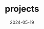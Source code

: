 ---
title: 'projects'
date: 2024-05-19
type: landing

design:
  # Section spacing
  spacing: '5rem'

# Page sections
sections:
  - block: collection
    content:
      title: PROJECT
      text: 안녕
      filters:
        folders:
          - ㅔrojects
    design:
      view: article-grid
      fill_image: false
      columns: 3
---